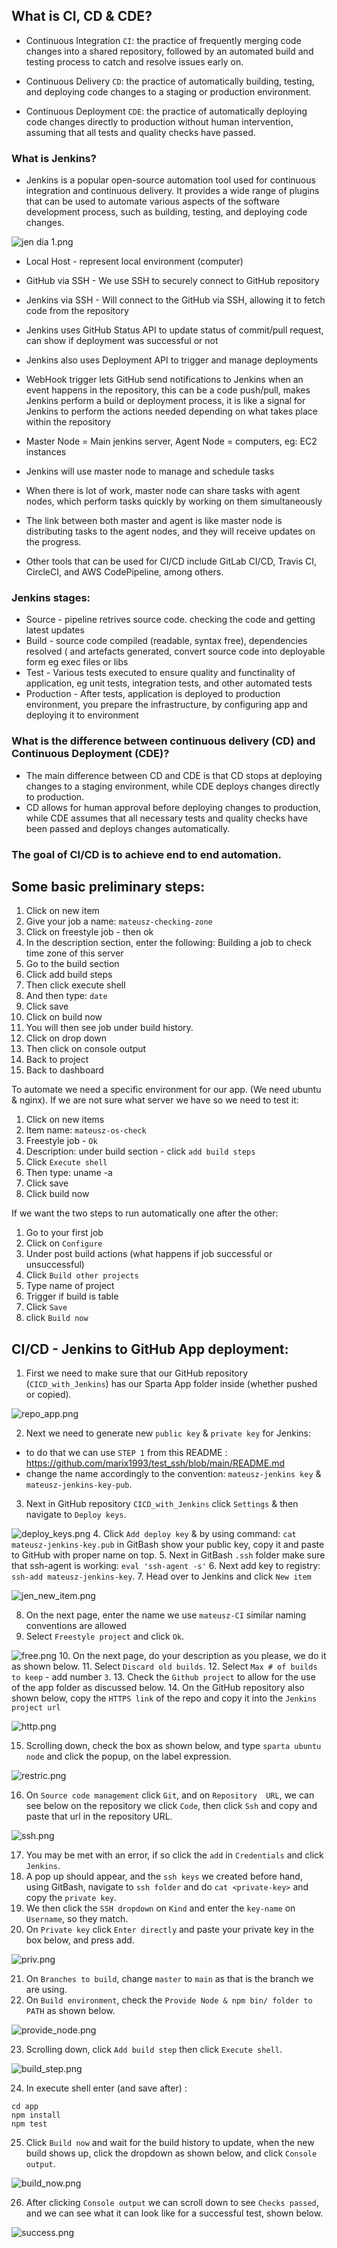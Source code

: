 What is CI, CD & CDE?
-

- Continuous Integration `CI`: the practice of frequently merging code changes into a shared repository, followed by an automated build and testing process to catch and resolve issues early on.

- Continuous Delivery `CD`: the practice of automatically building, testing, and deploying code changes to a staging or production environment.

- Continuous Deployment `CDE`: the practice of automatically deploying code changes directly to production without human intervention, assuming that all tests and quality checks have passed.

### What is Jenkins?

- Jenkins is a popular open-source automation tool used for continuous 
integration and continuous delivery. It provides a wide range of plugins that can be used to automate various aspects of the software development process, such as building, testing, and deploying code changes.

![jen dia 1.png](files%2Fjen%20dia%201.png)

- Local Host - represent local environment (computer)
- GitHub via SSH - We use SSH to securely connect to GitHub repository
- Jenkins via SSH - Will connect to the GitHub via SSH, allowing it to fetch code from the repository
- Jenkins uses GitHub Status API to update status of commit/pull request, can show if deployment was successful or not
- Jenkins also uses Deployment API to trigger and manage deployments
- WebHook trigger lets GitHub send notifications to Jenkins when an event happens in the repository, this can be a code push/pull, makes Jenkins perform a build or deployment process, it is like a signal for Jenkins to perform the actions needed depending on what takes place within the repository
- Master Node = Main jenkins server, Agent Node = computers, eg: EC2 instances
- Jenkins will use master node to manage and schedule tasks
- When there is lot of work, master node can share tasks with agent nodes, which perform tasks quickly by working on them simultaneously
- The link between both master and agent is like master node is distributing tasks to the agent nodes, and they will receive updates on the progress.


- Other tools that can be used for CI/CD include GitLab CI/CD, Travis CI, CircleCI, and AWS CodePipeline, among others.

### Jenkins stages:

- Source - pipeline retrives source code. checking the code and getting latest updates
- Build - source code compiled (readable, syntax free), dependencies resolved ( and artefacts generated, convert source code into deployable form eg exec files or libs
- Test - Various tests executed to ensure quality and functinality of application, eg unit tests, integration tests, and other automated tests
- Production - After tests, application is deployed to production environment, you prepare the infrastructure, by configuring app and deploying it to environment

### What is the difference between continuous delivery (CD) and Continuous Deployment (CDE)?


- The main difference between CD and CDE is that CD stops at deploying changes to a staging environment, while CDE deploys changes directly to production. 
- CD allows for human approval before deploying changes to production, while CDE assumes that all necessary tests and quality checks have been passed and deploys changes automatically.

### The goal of CI/CD is to achieve end to end automation.

Some basic preliminary steps:
-

1. Click on new item
2. Give your job a name: `mateusz-checking-zone`
3. Click on freestyle job - then ok
4. In the description section, enter the following: Building a job to check time zone of this server
5. Go to the build section
6. Click add build steps 
7. Then click execute shell
8. And then type: `date`
9. Click save
10. Click on build now
11. You will then see job under build history.
12. Click on drop down
13. Then click on console output
14. Back to project
15. Back to dashboard

To automate we need a specific environment for our app. (We need ubuntu & nginx).
If we are not sure what server we have so we need to test it:

1. Click on new items
2. Item name: `mateusz-os-check`
3. Freestyle job - `Ok`
4. Description: under build section - click `add build steps` 
5. Click `Execute shell`
6. Then type: uname -a
7. Click save
8. Click build now

If we want the two steps to run automatically one after the other:

1. Go to your first job
2. Click on `Configure`
3. Under post build actions (what happens if job successful or unsuccessful) 
4. Click `Build other projects`
5. Type name of project
6. Trigger if build is table
7. Click `Save`
8. click `Build now`

   
CI/CD - Jenkins to GitHub App deployment:
-

1. First we need to make sure that our GitHub repository (`CICD_with_Jenkins`) has 
our Sparta App folder inside (whether pushed or copied).

![repo_app.png](files%2Frepo_app.png)

2. Next we need to generate new `public key` & `private key` for Jenkins:
- to do that we can use `STEP 1` from this README : https://github.com/marix1993/test_ssh/blob/main/README.md
- change the name accordingly to the convention: `mateusz-jenkins key` & `mateusz-jenkins-key-pub`.
3. Next in GitHub repository `CICD_with_Jenkins` click `Settings` & then navigate to `Deploy keys`.

![deploy_keys.png](files%2Fdeploy_keys.png)
4. Click `Add deploy key` & by using command: `cat mateusz-jenkins-key.pub` in GitBash show your public key, copy it and paste to GitHub with proper name on top.
5. Next in GitBash `.ssh` folder make sure that ssh-agent is working: `eval 'ssh-agent -s'`
6. Next add key to registry: `ssh-add mateusz-jenkins-key`.
7. Head over to Jenkins and click `New item`

![jen_new_item.png](files%2Fjen_new_item.png)

8. On the next page, enter the name we use `mateusz-CI` similar naming conventions are allowed
9. Select `Freestyle project` and click `Ok`.

![free.png](files%2Ffree.png)
10. On the next page, do your description as you please, we do it as shown below. 
11. Select `Discard old builds`.
12. Select `Max # of builds to keep` - add number `3`.
13. Check the `Github project` to allow for the use of the app folder as discussed below.
14. On the GitHub repository also shown below, copy the `HTTPS link` of the repo and copy it into the `Jenkins project url`

![http.png](files%2Fhttp.png)

15. Scrolling down, check the box as shown below, and type `sparta ubuntu node` and click the popup, on the label expression.

![restric.png](files%2Frestric.png)

16. On `Source code management` click `Git`, and on `Repository 
URL`, we can see below on the repository we click `Code`,
then click `Ssh` and copy and paste that url in the repository URL.

![ssh.png](files%2Fssh.png)

17. You may be met with an error, if so click the `add` in `Credentials` and click `Jenkins`.
18. A pop up should appear, and the `ssh keys` we created before hand, using GitBash, navigate to `ssh folder` and do `cat <private-key>` and copy the `private key`.
19. We then click the `SSH dropdown` on `Kind` and enter the `key-name` on `Username`, so they match.
20. On `Private key` click `Enter directly` and paste your private key in the box below, and press add.

![priv.png](files%2Fpriv.png)

21. On `Branches to build`, change `master` to `main` as that is the branch we are using.
22. On `Build environment`, check the `Provide Node & npm bin/ folder to PATH` as shown below.

![provide_node.png](files%2Fprovide_node.png)

23. Scrolling down, click `Add build step` then click `Execute shell`.

![build_step.png](files%2Fbuild_step.png)

24. In execute shell enter (and save after) :
```commandline
cd app
npm install
npm test
```
25. Click `Build now` and wait for the build history to update, when the new build shows up, click the dropdown as shown below, and click `Console output`.

![build_now.png](files%2Fbuild_now.png)

26. After clicking `Console output` we can scroll down to see `Checks passed`, and we can see what it can look like for a successful test, shown below.

![success.png](files%2Fsuccess.png)